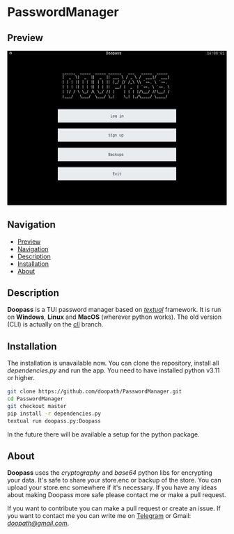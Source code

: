 # PasswordManager

## Preview

![no image](https://raw.githubusercontent.com/doopath/PasswordManager/master/assets/preview.png)


## Navigation

<ul>
  <li><a href="#preview">Preview</a></li>
  <li><a href="#navigation">Navigation</a></li>
  <li><a href="#description">Description</a></li>
  <li><a href="#installation">Installation</a></li>
  <li><a href="#about">About</a></li>
</ul>

## Description

**Doopass** is a TUI password manager based on [_textual_](https://github.com/textualize/textual/) framework. It is run on **Windows**, **Linux** and **MacOS** (wherever python works). The old version (CLI) is actually on the [_cli_](https://github.com/doopath/PasswordManager/tree/cli) branch.


## Installation

The installation is unavailable now. You can clone the repository, install all _dependencies.py_ and run the app.
You need to have installed python v3.11 or higher.

```bash
git clone https://github.com/doopath/PasswordManager.git
cd PasswordManager
git checkout master
pip install -r dependencies.py
textual run doopass.py:Doopass
```

In the future there will be available a setup for the python package.

## About

**Doopass** uses the _cryptography_ and _base64_ python libs for encrypting your data. It's safe to share your store.enc or backup of the store. You can upload your store.enc somewhere if it's necessary. If you have any ideas about making Doopass more safe please contact me or make a pull request.

If you want to contribute you can make a pull request or create an issue. If you want to contact me you can write me on [Telegram](https://t.me/doopath) or Gmail: *doopath@gmail.com*.
